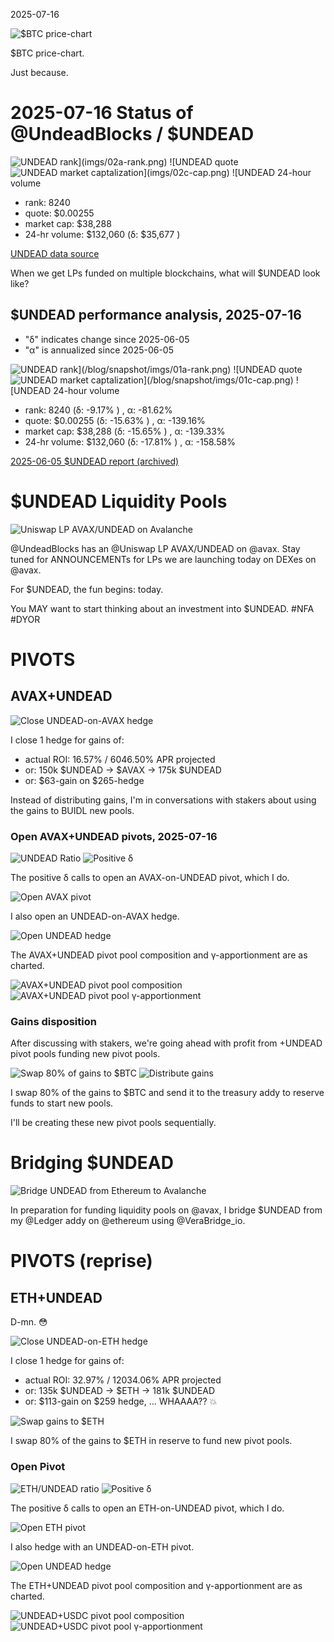 2025-07-16

![$BTC price-chart](imgs/01-btc.png)

$BTC price-chart.

Just because.
# 2025-07-16 Status of @UndeadBlocks / $UNDEAD 

![$UNDEAD rank](imgs/02a-rank.png) 
![$UNDEAD quote](imgs/02b-quote.png) 
![$UNDEAD market captalization](imgs/02c-cap.png) 
![$UNDEAD 24-hour volume](imgs/02d-vol.png) 

* rank: 8240 
* quote: $0.00255 
* market cap: $38,288 
* 24-hr volume: $132,060 (δ: $35,677 ) 


[UNDEAD data source](https://www.coingecko.com/en/coins/undead-blocks) 



When we get LPs funded on multiple blockchains, what will $UNDEAD look like? 

## $UNDEAD performance analysis, 2025-07-16 

* "δ" indicates change since 2025-06-05 
* "α" is annualized since 2025-06-05 

![$UNDEAD rank](/blog/snapshot/imgs/01a-rank.png) 
![$UNDEAD quote](/blog/snapshot/imgs/01b-quote.png) 
![$UNDEAD market captalization](/blog/snapshot/imgs/01c-cap.png) 
![$UNDEAD 24-hour volume](/blog/snapshot/imgs/01d-vol.png) 

* rank: 8240 (δ: -9.17% ) , α: -81.62% 
* quote: $0.00255 (δ: -15.63% ) , α: -139.16% 
* market cap: $38,288 (δ: -15.65% ) , α: -139.33% 
* 24-hr volume: $132,060 (δ: -17.81% ) , α: -158.58% 

[2025-06-05 $UNDEAD report (archived)](https://github.com/pivoteur/biz/tree/main/blog/snapshot) 

# $UNDEAD Liquidity Pools

![Uniswap LP AVAX/UNDEAD on Avalanche](imgs/03-uniswap-lp.png)

@UndeadBlocks has an @Uniswap LP AVAX/UNDEAD on @avax. Stay tuned for ANNOUNCEMENTs for LPs we are launching today on DEXes on @avax.

For $UNDEAD, the fun begins: today.

You MAY want to start thinking about an investment into $UNDEAD. #NFA #DYOR 

# PIVOTS

## AVAX+UNDEAD

![Close UNDEAD-on-AVAX hedge](imgs/04-close-undead-hedge.png)

I close 1 hedge for gains of:

* actual ROI: 16.57% / 6046.50% APR projected
* or: 150k $UNDEAD -> $AVAX -> 175k $UNDEAD
* or: $63-gain on $265-hedge

Instead of distributing gains, I'm in conversations with stakers about using the gains to BUIDL new pools.

### Open AVAX+UNDEAD pivots, 2025-07-16 

![UNDEAD Ratio](imgs/05a-ratio.png) 
![Positive δ](imgs/05b-delta.png) 

The positive δ calls to open an AVAX-on-UNDEAD pivot, which I do. 

![Open AVAX pivot](imgs/05c-open-avax-pivot.png) 

I also open an UNDEAD-on-AVAX hedge. 

![Open UNDEAD hedge](imgs/05d-open-undead-hedge.png) 

The AVAX+UNDEAD pivot pool composition and γ-apportionment are as charted. 

![AVAX+UNDEAD pivot pool composition](imgs/06a-comp.png) 
![AVAX+UNDEAD pivot pool γ-apportionment](imgs/06b-apport.png) 

### Gains disposition

After discussing with stakers, we're going ahead with profit from +UNDEAD pivot pools funding new pivot pools.

![Swap 80% of gains to $BTC](imgs/07a-swap-to-btc.png)
![Distribute gains](imgs/07b-dist-gains.png)

I swap 80% of the gains to $BTC and send it to the treasury addy to reserve funds to start new pools.

I'll be creating these new pivot pools sequentially.

# Bridging $UNDEAD

![Bridge UNDEAD from Ethereum to Avalanche](imgs/08-bridge-undead.png)

In preparation for funding liquidity pools on @avax, I bridge $UNDEAD from my @Ledger addy on @ethereum using @VeraBridge_io. 

# PIVOTS (reprise)

## ETH+UNDEAD

D-mn. 😳

![Close UNDEAD-on-ETH hedge](imgs/09a-close-undead-hedge.png)

I close 1 hedge for gains of:

* actual ROI: 32.97% / 12034.06% APR projected
* or: 135k $UNDEAD -> $ETH -> 181k $UNDEAD
* or: $113-gain on $259 hedge, ... WHAAAA?? 💥

![Swap gains to $ETH](imgs/09b-swap-to-eth.png)

I swap 80% of the gains to $ETH in reserve to fund new pivot pools. 

### Open Pivot 

![ETH/UNDEAD ratio](imgs/07a-ratio.png) 
![Positive δ](imgs/07b-delta.png) 

The positive δ calls to open an ETH-on-UNDEAD pivot, which I do. 

![Open ETH pivot](imgs/07c-open-eth-pivot.png) 

I also hedge with an UNDEAD-on-ETH pivot. 

![Open UNDEAD hedge](imgs/07d-open-undead-hedge.png) 

The ETH+UNDEAD pivot pool composition and γ-apportionment are as charted. 

![UNDEAD+USDC pivot pool composition](imgs/08a-comp.png) 
![UNDEAD+USDC pivot pool γ-apportionment](imgs/08b-apport.png) 
